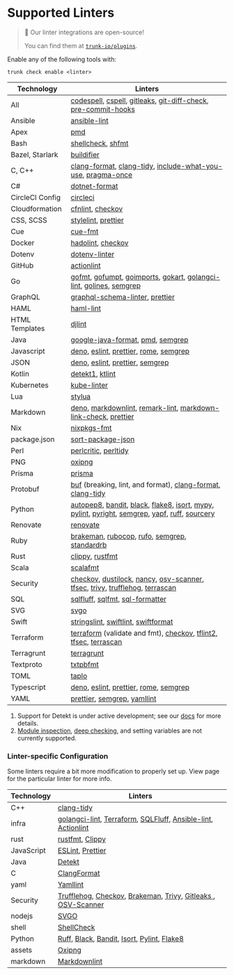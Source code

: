 # Supported Linters

> 📘 Our linter integrations are open-source!
>
> You can find them at [`trunk-io/plugins`](https://github.com/trunk-io/plugins).


Enable any of the following tools with:

```
trunk check enable <linter>
```

| Technology      | Linters                                                                                                                                                                                                                                                                                                                                                                                                                                                                                                                                                                                              |
|-----------------|------------------------------------------------------------------------------------------------------------------------------------------------------------------------------------------------------------------------------------------------------------------------------------------------------------------------------------------------------------------------------------------------------------------------------------------------------------------------------------------------------------------------------------------------------------------------------------------------------|
| All             | [codespell](https://github.com/codespell-project/codespell#readme), [cspell](https://github.com/streetsidesoftware/cspell#readme), [gitleaks](https://github.com/zricethezav/gitleaks#readme), [git-diff-check](https://git-scm.com/docs/git-diff), [pre-commit-hooks](https://pre-commit.com/hooks.html)                                                                                                                                                                                                                                                                                            |
| Ansible         | [ansible-lint](https://github.com/ansible/ansible-lint#readme)                                                                                                                                                                                                                                                                                                                                                                                                                                                                                                                                       |
| Apex            | [pmd](https://pmd.github.io/)                                                                                                                                                                                                                                                                                                                                                                                                                                                                                                                                                                        |
| Bash            | [shellcheck](https://github.com/koalaman/shellcheck#readme), [shfmt](https://github.com/mvdan/sh#readme)                                                                                                                                                                                                                                                                                                                                                                                                                                                                                             |
| Bazel, Starlark | [buildifier](https://github.com/bazelbuild/buildtools/blob/master/buildifier/README.md)                                                                                                                                                                                                                                                                                                                                                                                                                                                                                                              |
| C, C++          | [clang-format](https://clang.llvm.org/docs/ClangFormat.html), [clang-tidy](https://clang.llvm.org/extra/clang-tidy/), [include-what-you-use](https://github.com/include-what-you-use/include-what-you-use#readme), [pragma-once](https://github.com/trunk-io/plugins/blob/main/linters/pragma-once/README.md)                                                                                                                                                                                                                                                                                        |
| C#              | [dotnet-format](https://github.com/dotnet/format#readme)                                                                                                                                                                                                                                                                                                                                                                                                                                                                                                                                             |
| CircleCI Config | [circleci](https://github.com/CircleCI-Public/circleci-cli#readme)                                                                                                                                                                                                                                                                                                                                                                                                                                                                                                                                   |
| Cloudformation  | [cfnlint](https://github.com/aws-cloudformation/cfn-lint#readme), [checkov](https://github.com/bridgecrewio/checkov#readme)                                                                                                                                                                                                                                                                                                                                                                                                                                                                          |
| CSS, SCSS       | [stylelint](https://github.com/stylelint/stylelint#readme), [prettier](https://github.com/prettier/prettier#readme)                                                                                                                                                                                                                                                                                                                                                                                                                                                                                  |
| Cue             | [cue-fmt](https://cuelang.org/)                                                                                                                                                                                                                                                                                                                                                                                                                                                                                                                                                                      |
| Docker          | [hadolint](https://github.com/hadolint/hadolint#readme), [checkov](https://github.com/bridgecrewio/checkov#readme)                                                                                                                                                                                                                                                                                                                                                                                                                                                                                   |
| Dotenv          | [dotenv-linter](https://github.com/dotenv-linter/dotenv-linter#readme)                                                                                                                                                                                                                                                                                                                                                                                                                                                                                                                               |
| GitHub          | [actionlint](https://github.com/rhysd/actionlint#readme)                                                                                                                                                                                                                                                                                                                                                                                                                                                                                                                                             |
| Go              | [gofmt](https://pkg.go.dev/cmd/gofmt), [gofumpt](https://pkg.go.dev/mvdan.cc/gofumpt), [goimports](https://pkg.go.dev/golang.org/x/tools/cmd/goimports), [gokart](https://github.com/praetorian-inc/gokart), [golangci-lint](https://github.com/golangci/golangci-lint#readme), [golines](https://pkg.go.dev/github.com/segmentio/golines), [semgrep](https://github.com/returntocorp/semgrep#readme)                                                                                                                                                                                                |
| GraphQL         | [graphql-schema-linter](https://github.com/cjoudrey/graphql-schema-linter#readme), [prettier](https://github.com/prettier/prettier#readme)                                                                                                                                                                                                                                                                                                                                                                                                                                                           |
| HAML            | [haml-lint](https://github.com/sds/haml-lint#readme)                                                                                                                                                                                                                                                                                                                                                                                                                                                                                                                                                 |
| HTML Templates  | [djlint](https://github.com/Riverside-Healthcare/djlint#readme)                                                                                                                                                                                                                                                                                                                                                                                                                                                                                                                                      |
| Java            | [google-java-format](https://github.com/google/google-java-format#readme), [pmd](https://pmd.github.io/), [semgrep](https://github.com/returntocorp/semgrep#readme)                                                                                                                                                                                                                                                                                                                                                                                                                                  |
| Javascript      | [deno](https://deno.land/manual), [eslint](https://github.com/eslint/eslint#readme), [prettier](https://github.com/prettier/prettier#readme), [rome](https://github.com/rome/tools#readme), [semgrep](https://github.com/returntocorp/semgrep#readme)                                                                                                                                                                                                                                                                                                                                                |
| JSON            | [deno](https://deno.land/manual), [eslint](https://github.com/eslint/eslint#readme), [prettier](https://github.com/prettier/prettier#readme), [semgrep](https://github.com/returntocorp/semgrep#readme)                                                                                                                                                                                                                                                                                                                                                                                              |
| Kotlin          | [detekt](https://github.com/detekt/detekt#readme)[1](https://github.com/trunk-io/plugins/edit/main/README.md#note-detekt), [ktlint](https://github.com/pinterest/ktlint#readme)                                                                                                                                                                                                                                                                                                                                                                                                                      |
| Kubernetes      | [kube-linter](https://github.com/stackrox/kube-linter#readme)                                                                                                                                                                                                                                                                                                                                                                                                                                                                                                                                        |
| Lua             | [stylua](https://github.com/JohnnyMorganz/StyLua/tree/main)                                                                                                                                                                                                                                                                                                                                                                                                                                                                                                                                          |
| Markdown        | [deno](https://deno.land/manual), [markdownlint](https://github.com/DavidAnson/markdownlint#readme), [remark-lint](https://github.com/remarkjs/remark-lint#readme), [markdown-link-check](https://github.com/tcort/markdown-link-check#readme), [prettier](https://github.com/prettier/prettier#readme)                                                                                                                                                                                                                                                                                              |
| Nix             | [nixpkgs-fmt](https://github.com/nix-community/nixpkgs-fmt)                                                                                                                                                                                                                                                                                                                                                                                                                                                                                                                                          |
| package.json    | [sort-package-json](https://github.com/keithamus/sort-package-json#readme)                                                                                                                                                                                                                                                                                                                                                                                                                                                                                                                           |
| Perl            | [perlcritic](https://metacpan.org/pod/Perl::Critic), [perltidy](https://metacpan.org/dist/Perl-Tidy/view/bin/perltidy)                                                                                                                                                                                                                                                                                                                                                                                                                                                                               |
| PNG             | [oxipng](https://github.com/shssoichiro/oxipng#readme)                                                                                                                                                                                                                                                                                                                                                                                                                                                                                                                                               |
| Prisma          | [prisma](https://github.com/prisma/prisma#readme)                                                                                                                                                                                                                                                                                                                                                                                                                                                                                                                                                    |
| Protobuf        | [buf](https://github.com/bufbuild/buf#readme) (breaking, lint, and format), [clang-format](https://clang.llvm.org/docs/ClangFormat.html), [clang-tidy](https://clang.llvm.org/extra/clang-tidy/)                                                                                                                                                                                                                                                                                                                                                                                                     |
| Python          | [autopep8](https://github.com/hhatto/autopep8#readme), [bandit](https://github.com/PyCQA/bandit#readme), [black](https://github.com/psf/black#readme), [flake8](https://github.com/PyCQA/flake8#readme), [isort](https://github.com/PyCQA/isort#readme), [mypy](https://github.com/python/mypy#readme), [pylint](https://github.com/PyCQA/pylint#readme), [pyright](https://github.com/microsoft/pyright), [semgrep](https://github.com/returntocorp/semgrep#readme), [yapf](https://github.com/google/yapf#readme), [ruff](https://github.com/charliermarsh/ruff), [sourcery](https://sourcery.ai/) |
| Renovate        | [renovate](https://github.com/renovatebot/renovate#readme)                                                                                                                                                                                                                                                                                                                                                                                                                                                                                                                                           |
| Ruby            | [brakeman](https://github.com/presidentbeef/brakeman#readme), [rubocop](https://github.com/rubocop/rubocop#readme), [rufo](https://github.com/ruby-formatter/rufo#readme), [semgrep](https://github.com/returntocorp/semgrep#readme), [standardrb](https://github.com/testdouble/standard#readme)                                                                                                                                                                                                                                                                                                    |
| Rust            | [clippy](https://github.com/rust-lang/rust-clippy#readme), [rustfmt](https://github.com/rust-lang/rustfmt#readme)                                                                                                                                                                                                                                                                                                                                                                                                                                                                                    |
| Scala           | [scalafmt](https://github.com/scalameta/scalafmt#readme)                                                                                                                                                                                                                                                                                                                                                                                                                                                                                                                                             |
| Security        | [checkov](https://github.com/bridgecrewio/checkov#readme), [dustilock](https://github.com/Checkmarx/dustilock), [nancy](https://github.com/sonatype-nexus-community/nancy#readme), [osv-scanner](https://github.com/google/osv-scanner), [tfsec](https://github.com/aquasecurity/tfsec), [trivy](https://github.com/aquasecurity/trivy#readme), [trufflehog](https://github.com/trufflesecurity/trufflehog/), [terrascan](https://github.com/tenable/terrascan#readme)                                                                                                                               |
| SQL             | [sqlfluff](https://github.com/sqlfluff/sqlfluff#readme), [sqlfmt](https://github.com/tconbeer/sqlfmt#readme), [sql-formatter](https://github.com/sql-formatter-org/sql-formatter#readme)                                                                                                                                                                                                                                                                                                                                                                                                             |
| SVG             | [svgo](https://github.com/svg/svgo#readme)                                                                                                                                                                                                                                                                                                                                                                                                                                                                                                                                                           |
| Swift           | [stringslint](https://github.com/dral3x/StringsLint#readme), [swiftlint](https://github.com/realm/SwiftLint#readme), [swiftformat](https://github.com/nicklockwood/SwiftFormat#readme)                                                                                                                                                                                                                                                                                                                                                                                                               |
| Terraform       | [terraform](https://developer.hashicorp.com/terraform/cli/code) (validate and fmt), [checkov](https://github.com/bridgecrewio/checkov#readme), [tflint](https://github.com/terraform-linters/tflint#readme)[2](https://github.com/trunk-io/plugins/edit/main/README.md#note-tflint), [tfsec](https://github.com/aquasecurity/tfsec), [terrascan](https://github.com/tenable/terrascan#readme)                                                                                                                                                                                                        |
| Terragrunt      | [terragrunt](https://terragrunt.gruntwork.io/docs/getting-started/quick-start/)                                                                                                                                                                                                                                                                                                                                                                                                                                                                                                                      |
| Textproto       | [txtpbfmt](https://github.com/protocolbuffers/txtpbfmt/)                                                                                                                                                                                                                                                                                                                                                                                                                                                                                                                                             |
| TOML            | [taplo](https://github.com/tamasfe/taplo#readme)                                                                                                                                                                                                                                                                                                                                                                                                                                                                                                                                                     |
| Typescript      | [deno](https://deno.land/manual), [eslint](https://github.com/eslint/eslint#readme), [prettier](https://github.com/prettier/prettier#readme), [rome](https://github.com/rome/tools#readme), [semgrep](https://github.com/returntocorp/semgrep#readme)                                                                                                                                                                                                                                                                                                                                                |
| YAML            | [prettier](https://github.com/prettier/prettier#readme), [semgrep](https://github.com/returntocorp/semgrep#readme), [yamllint](https://github.com/adrienverge/yamllint#readme)                                                                                                                                                                                                                                                                                                                                                                                                                       |

1. Support for Detekt is under active development; see our [docs](https://docs.trunk.io/docs/check-supported-linters#detekt) for more details.
2. [Module inspection](https://github.com/terraform-linters/tflint/blob/master/docs/user-guide/module-inspection.md), [deep checking](https://github.com/terraform-linters/tflint-ruleset-aws/blob/master/docs/deep\_checking.md), and setting variables are not currently supported.

### Linter-specific Configuration


Some linters require a bit more modification to properly set up. View page for the particular linter for more info.

| Technology | Linters |
|------------|---------|
| C++ | [clang-tidy](./clang-tidy.md)|
| infra | [golangci-lint](./golangci-lint.md), [Terraform](./terraform.md), [SQLFluff](./sqlfluff.md), [Ansible-lint](./ansible-lint.md), [Actionlint](./actionlint.md)|
| rust | [rustfmt](./rustfmt.md), [Clippy](./clippy.md)|
| JavaScript | [ESLint](./eslint.md), [Prettier](./prettier.md)|
| Java | [Detekt](./detekt.md)|
| C | [ClangFormat](./clang-format.md)|
| yaml | [Yamllint](./yamllint.md)|
| Security | [Trufflehog](./trufflehog.md), [Checkov](./checkov.md), [Brakeman](./brakeman.md), [Trivy](./trivy.md), [Gitleaks ](./gitleaks.md), [OSV-Scanner](./osv-scanner.md)|
| nodejs | [SVGO](./svgo.md)|
| shell | [ShellCheck](./shellcheck.md)|
| Python | [Ruff](./ruff.md), [Black](./black.md), [Bandit](./bandit.md), [Isort](./isort.md), [Pylint](./pylint.md), [Flake8](./flake8.md)|
| assets | [Oxipng](./oxipng.md)|
| markdown | [Markdownlint](./markdownlint.md)|
